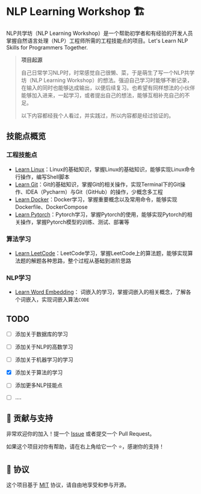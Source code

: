 
# NLP Learning Workshop 🏗

NLP共学坊（NLP Learning Workshop）是一个帮助初学者和有经验的开发人员掌握自然语言处理（NLP）工程师所需的工程技能点的项目。Let's Learn NLP Skills for Programmers Together.

> **项目起源**
> 
> 自己日常学习NLP时，时常感觉自己很懒、菜，于是萌生了写一个NLP共学坊（NLP Learning Workshop）的想法。强迫自己学习时能够不断记录，在输入的同时也能够达成输出，以便后续复习。也希望有同样想法的小伙伴能够加入进来，一起学习，或者提出自己的想法，能够互相补充自己的不足。
> 
> 以下内容都经我个人看过，并实践过，所以内容都是经过验证的。

## 技能点概览

### 工程技能点

- [Learn Linux](./learning_linux)：Linux的基础知识，掌握Linux的基础知识，能够实现Linux命令行操作，编写Shell脚本
- [Learn Git](./learning_git)：Git的基础知识，掌握Git的相关操作，实现Terminal下的Git操作、IDEA（Pycharm）与Git（GitHub）的操作，少概念多工程
- [Learn Docker](./learning_docker)：Docker学习，掌握重要概念以及常用命令，能够实现Dockerfile、DockerCompose
- [Learn Pytorch](./learning_pytorch)：Pytorch学习，掌握Pytorch的使用，能够实现Pytorch的相关操作，掌握Pytorch模型的训练、测试、部署等


### 算法学习
- [Learn LeetCode](./learning_leetcode)：LeetCode学习，掌握LeetCode上的算法题，能够实现算法题的解题各种思路，整个过程从基础到进阶思路

### NLP学习
- [Learn Word Embedding](./learning_word-embedding)： 词嵌入的学习，掌握词嵌入的相关概念，了解各个词嵌入，实现词嵌入算法`CODE`


## TODO
- [ ] 添加关于数据库的学习
- [ ] 添加关于NLP的高数学习
- [ ] 添加关于机器学习的学习
- [x] 添加关于算法的学习
- [ ] 添加更多NLP技能点
- [ ] ....


## 🤝 贡献与支持

非常欢迎你的加入！提一个 [Issue](https://github.com/liu673/NLP-Learning-Workshop/issues/new) 或者提交一个 Pull Request。

如果这个项目对你有帮助，请在右上角给它一个 ⭐️，感谢你的支持！


## 📝 协议

这个项目基于 [MIT](https://github.com/liu673/NLP-Learning-Workshop/blob/main/LICENSE) 协议，请自由地享受和参与开源。









